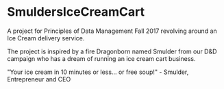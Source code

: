 # SmuldersIceCreamCart
A project for Principles of Data Management Fall 2017 revolving around an Ice Cream delivery service.

The project is inspired by a fire Dragonborn named Smulder from our D&D campaign who has a dream of running an ice cream cart business.

"Your ice cream in 10 minutes or less... or free soup!" - Smulder, Entrepreneur and CEO
